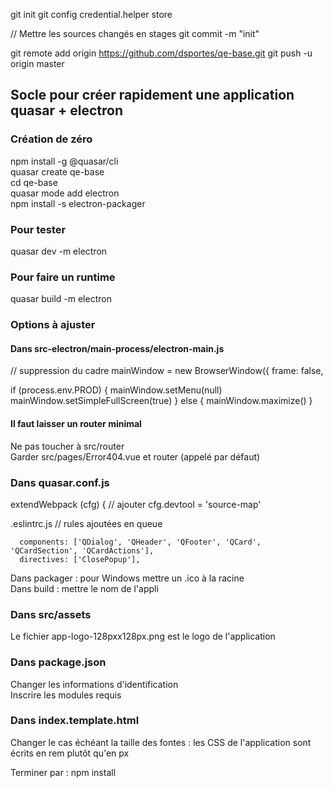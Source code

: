 git init
git config credential.helper store

// Mettre les sources changés en stages
git commit -m "init"

git remote add origin https://github.com/dsportes/qe-base.git
git push -u origin master

## Socle pour créer rapidement une application quasar + electron

### Création de zéro
npm install -g @quasar/cli  
quasar create qe-base  
cd qe-base  
quasar mode add electron  
npm install -s electron-packager  

### Pour tester
quasar dev -m electron

### Pour faire un runtime
quasar build -m electron

### Options à ajuster

#### Dans src-electron/main-process/electron-main.js

// suppression du cadre
mainWindow = new BrowserWindow({
  frame: false,

if (process.env.PROD) {
    mainWindow.setMenu(null)
    mainWindow.setSimpleFullScreen(true)
  } else {
    mainWindow.maximize()
  }

#### Il faut laisser un router minimal 
Ne pas toucher à src/router  
Garder src/pages/Error404.vue et router (appelé par défaut)

### Dans quasar.conf.js
extendWebpack (cfg) {
        // ajouter
        cfg.devtool = 'source-map'

.eslintrc.js   // rules ajoutées en queue

      components: ['QDialog', 'QHeader', 'QFooter', 'QCard', 'QCardSection', 'QCardActions'],
      directives: ['ClosePopup'],

Dans packager : pour Windows mettre un .ico à la racine  
Dans build : mettre le nom de l'appli

### Dans src/assets
Le fichier app-logo-128pxx128px.png est le logo de l'application

### Dans package.json
Changer les informations d'identification  
Inscrire les modules requis  

### Dans index.template.html
Changer le cas échéant la taille des fontes : les CSS de l'application sont écrits en rem plutôt qu'en px

Terminer par : npm install  
